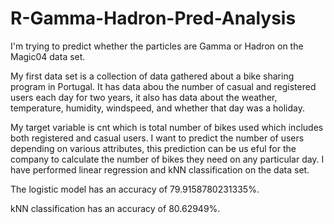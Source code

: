 # R-Gamma-Hadron-Pred-Analysis
I'm trying to predict whether the particles are Gamma or Hadron on the Magic04 data set. 

My first data set is a collection of data gathered about a bike sharing program in Portugal. It has data abou the number of casual and registered users each day for two years, it also has data about the weather, temperature, humidity, windspeed, and whether that day was a holiday. 

My target variable is cnt which is total number of bikes used which includes both registered and casual users. I want to predict the number of users depending on various attributes, this prediction can be us eful for the company to calculate the number of bikes they need on any particular day. I have performed linear regression and kNN classification on the data set.

The logistic model has an accuracy of 79.9158780231335%.

kNN classification has an accuracy of 80.62949%.

